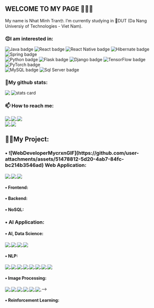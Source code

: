## WELCOME TO MY PAGE 👋👋👋
My name is Nhat Minh Tran🤓. I’m currently studying in 🏢DUT (Da Nang Universiy of Technologies - Viet Nam). 
<h3>😍I am interested in:</h3>
<div>
  <img
    src="https://img.shields.io/badge/Java-ED8B00?style=for-the-badge&logo=openjdk&logoColor=white"
    alt="Java badge" />
  <img
    src="https://img.shields.io/badge/React-20232A?style=for-the-badge&logo=react&logoColor=61DAFB"
    alt="React badge" />
  <img
    src="https://img.shields.io/badge/React_Native-20232A?style=for-the-badge&logo=react&logoColor=61DAFB"
    alt="React Native badge" />
  <img
    src="https://img.shields.io/badge/Hibernate-59666C?style=for-the-badge&logo=Hibernate&logoColor=white"
    alt="Hibernate badge" />
  <img
    src="https://img.shields.io/badge/Spring-6DB33F?style=for-the-badge&logo=spring&logoColor=white"
    alt="Spring badge" />
  <br />
  <img
    src="https://img.shields.io/badge/Python-14354C?style=for-the-badge&logo=python&logoColor=white"
    alt="Python badge" />
  <img
    src="https://img.shields.io/badge/Flask-000000?style=for-the-badge&logo=flask&logoColor=white"
    alt="Flask badge" />
  <img
    src="https://img.shields.io/badge/Django-092E20?style=for-the-badge&logo=django&logoColor=white"
    alt="Django badge" />
  <img
    src="https://img.shields.io/badge/TensorFlow-FF6F00?style=for-the-badge&logo=tensorflow&logoColor=white"
    alt="TensorFlow badge" />
  <img
    src="https://img.shields.io/badge/PyTorch-%23EE4C2C.svg?style=for-the-badge&logo=PyTorch&logoColor=white"
    alt="PyTorch badge" />
  <br />
  <img
    src="https://img.shields.io/badge/MySQL-00000F?style=for-the-badge&logo=mysql&logoColor=white"
    alt="MySQL badge" />
  <img
    src="https://img.shields.io/badge/Microsoft_SQL_Server-CC2927?style=for-the-badge&logo=microsoft-sql-server&logoColor=white"
    alt="Sql Server badge" />
</div>

<h3>📃My github stats:</h3>
<div>
  <picture>
    <img
      align="top"
      src="https://github-readme-stats.vercel.app/api/top-langs/?username=nermadie&show_icons=true&theme=tokyonight&hide=contribs,prs,issues" />
  </picture>
  <picture>
    <img
      alt="stats card"
      align="top"
      src="https://github-readme-stats.vercel.app/api?username=nermadie&theme=cobalt&show_icons=true&count_private=true&hide=issues,contribs" />
  </picture>
</div>

<h3>📫 How to reach me:</h3>
<a href="https://www.facebook.com/profile.php?id=100007429305874">
  <img align="center" src="https://img.shields.io/badge/Facebook-1877F2?style=for-the-badge&logo=facebook&logoColor=white" />
</a>
<a href="mailto:nhatminh10b1@gmail.com">
  <img align="center" src="https://img.shields.io/badge/Gmail-D14836?style=for-the-badge&logo=gmail&logoColor=white" />
</a>
<a href="https://www.linkedin.com/in/tran-nhat-minh-bb94b6216">
  <img align="center" src="https://img.shields.io/badge/LinkedIn-0077B5?style=for-the-badge&logo=linkedin&logoColor=white" />
</a>
<br/>
<a href="https://www.hackerrank.com/nhatminh10b1">
  <img align="center" src="https://img.shields.io/badge/-Hackerrank-2EC866?style=for-the-badge&logo=HackerRank&logoColor=white" />
</a>
<a href="https://codeforces.com/profile/Minhkiao">
  <img align="center" src="https://img.shields.io/badge/Codeforces-445f9d?style=for-the-badge&logo=Codeforces&logoColor=white" />
</a>

<h2>🧑‍💻My Project:</h2>
<h3>• ![WebDeveloperMycrxnGIF](https://github.com/user-attachments/assets/51478812-5d20-4ab7-84fc-bc214b3546ad) 
  Web Application:</h3>
<a href="https://github.com/nermadie/PBL5">
  <img align="center" src="https://github-readme-stats.anuraghazra1.vercel.app/api/pin/?username=nermadie&repo=PBL5&theme=highcontrast" />
</a>
<a href="https://github.com/nermadie/Resume_Sgroup">
  <img align="center" src="https://github-readme-stats.anuraghazra1.vercel.app/api/pin/?username=nermadie&repo=Resume_Sgroup&theme=onedark" />
</a>
<a href="https://github.com/nermadie/Translator_API">
  <img align="center" src="https://github-readme-stats.anuraghazra1.vercel.app/api/pin/?username=nermadie&repo=Translator_API&theme=cobalt" />
</a> 
<h4>• Frontend:</h4>
<h4>• Backend:</h4>
<h4>• NoSQL:</h4>
<h3>• AI Application:</h3>
<h4>• AI, Data Science:</h4>
<a href="https://github.com/uvipen/QuickDraw/">
  <img align="center" src="https://github-readme-stats.anuraghazra1.vercel.app/api/pin/?username=uvipen&repo=QuickDraw&theme=radical" />
</a>    
<a href="https://github.com/uvipen/ASCII-generator/">
  <img align="center" src="https://github-readme-stats.anuraghazra1.vercel.app/api/pin/?username=uvipen&repo=ASCII-generator&theme=merko" />
</a>

<a href="https://github.com/uvipen/Super-mario-bros-A3C-pytorch/">
  <img align="center" src="https://github-readme-stats.anuraghazra1.vercel.app/api/pin/?username=uvipen&repo=Super-mario-bros-A3C-pytorch&theme=gruvbox" />
</a>   
<a href="https://github.com/uvipen/Super-mario-bros-PPO-pytorch/">
  <img align="center" src="https://github-readme-stats.anuraghazra1.vercel.app/api/pin/?username=uvipen&repo=Super-mario-bros-PPO-pytorch&theme=dark" />
</a>

<h4>• NLP:</h4>
<a href="https://github.com/uvipen/Flappy-bird-deep-Q-learning-pytorch/">
  <img align="center" src="https://github-readme-stats.anuraghazra1.vercel.app/api/pin/?username=uvipen&repo=Flappy-bird-deep-Q-learning-pytorch&theme=onedark" />
</a>    
<a href="https://github.com/uvipen/Tetris-deep-Q-learning-pytorch/">
  <img align="center" src="https://github-readme-stats.anuraghazra1.vercel.app/api/pin/?username=uvipen&repo=Tetris-deep-Q-learning-pytorch&theme=cobalt" />
</a>

<a href="https://github.com/uvipen/AirGesture/">
  <img align="center" src="https://github-readme-stats.anuraghazra1.vercel.app/api/pin/?username=uvipen&repo=AirGesture&theme=synthwave" />
</a>    
<a href="https://github.com/uvipen/Yolo-v2-pytorch/">
  <img align="center" src="https://github-readme-stats.anuraghazra1.vercel.app/api/pin/?username=uvipen&repo=Yolo-v2-pytorch&theme=highcontrast" />
</a>

<a href="https://github.com/uvipen/Hierarchical-attention-networks-pytorch/">
  <img align="center" src="https://github-readme-stats.anuraghazra1.vercel.app/api/pin/?username=uvipen&repo=Hierarchical-attention-networks-pytorch&theme=dracula" />
</a>    
<a href="https://github.com/uvipen/Photomosaic-generator/">
  <img align="center" src="https://github-readme-stats.anuraghazra1.vercel.app/api/pin/?username=uvipen&repo=Photomosaic-generator&theme=radical" />
</a>

<a href="https://github.com/uvipen/Street-fighter-A3C-ICM-pytorch/">
  <img align="center" src="https://github-readme-stats.anuraghazra1.vercel.app/api/pin/?username=uvipen&repo=Street-fighter-A3C-ICM-pytorch&theme=merko" />
</a>    
<a href="https://github.com/uvipen/SSD-pytorch/">
  <img align="center" src="https://github-readme-stats.anuraghazra1.vercel.app/api/pin/?username=uvipen&repo=SSD-pytorch&theme=gruvbox" />
</a>

<h4>• Image Processing:</h4>
<a href="https://github.com/uvipen/Contra-PPO-pytorch/">
  <img align="center" src="https://github-readme-stats.anuraghazra1.vercel.app/api/pin/?username=uvipen&repo=Contra-PPO-pytorch&theme=dark" />
</a>    
<a href="https://github.com/uvipen/Deeplab-pytorch/">
  <img align="center" src="https://github-readme-stats.anuraghazra1.vercel.app/api/pin/?username=uvipen&repo=Deeplab-pytorch&theme=onedark" />
</a>

<a href="https://github.com/uvipen/Character-level-cnn-pytorch/">
  <img align="center" src="https://github-readme-stats.anuraghazra1.vercel.app/api/pin/?username=uvipen&repo=Character-level-cnn-pytorch&theme=cobalt" />
</a>    
<a href="https://github.com/uvipen/Character-level-cnn-tensorflow/">
  <img align="center" src="https://github-readme-stats.anuraghazra1.vercel.app/api/pin/?username=uvipen&repo=Character-level-cnn-tensorflow&theme=synthwave" />
</a>

<a href="https://github.com/uvipen/Very-deep-cnn-pytorch/">
  <img align="center" src="https://github-readme-stats.anuraghazra1.vercel.app/api/pin/?username=uvipen&repo=Very-deep-cnn-pytorch&theme=highcontrast" />
</a>    
<a href="https://github.com/uvipen/Very-deep-cnn-tensorflow/">
  <img align="center" src="https://github-readme-stats.anuraghazra1.vercel.app/api/pin/?username=uvipen&repo=Very-deep-cnn-tensorflow&theme=dracula" />
</a> -->
<h4>• Reinforcement Learning:</h4>

